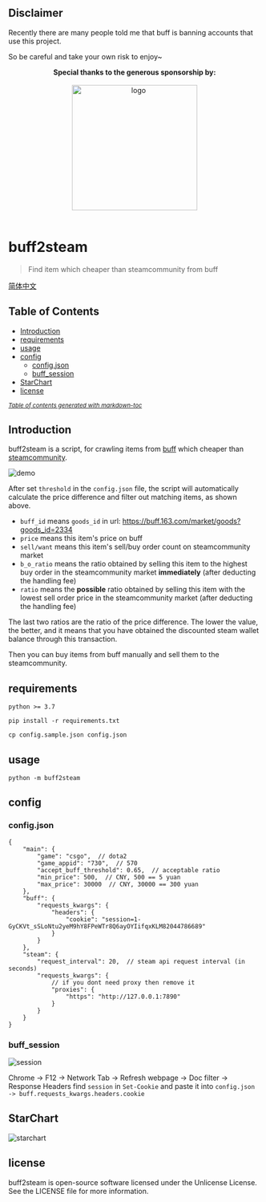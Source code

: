 ## Disclaimer

Recently there are many people told me that buff is banning accounts that use this project.

So be careful and take your own risk to enjoy~

<p align="center">
  <b>Special thanks to the generous sponsorship by:</b>
  <br><br>
  <a target="_blank" href="https://www.jetbrains.com/?from=buff2steam">
    <img src="https://camo.githubusercontent.com/bf70170ad535c1272fa96b10a21325bb42d46a88/68747470733a2f2f692e6c6f6c692e6e65742f323031382f30332f32312f356162323233623735636466612e706e67" width=250 alt="logo">
  </a>
  <br><br>
</p>


# buff2steam

> Find item which cheaper than steamcommunity from buff

[简体中文](.github/README-zh-CN.md)

## Table of Contents

- [Introduction](#introduction)
- [requirements](#requirements)
- [usage](#usage)
- [config](#config)
  * [config.json](#configjson)
  * [buff_session](#buff_session)
- [StarChart](#starchart)
- [license](#license)

<small><i><a href='http://ecotrust-canada.github.io/markdown-toc/'>Table of contents generated with markdown-toc</a></i></small>

## Introduction

buff2steam is a script, for crawling items from [buff](https://buff.163.com/) which cheaper than [steamcommunity](https://steamcommunity.com/market/).

![demo](https://user-images.githubusercontent.com/5501843/111403234-9ccaf680-8707-11eb-8f92-6d942e38acf4.png)

After set `threshold` in the `config.json` file, the script will automatically calculate the price difference and filter out matching items, as shown above.

 - `buff_id` means `goods_id` in url: https://buff.163.com/market/goods?goods_id=2334
 - `price` means this item's price on buff
 - `sell/want` means this item's sell/buy order count on steamcommunity market
 - `b_o_ratio` means the ratio obtained by selling this item to the highest buy order in the steamcommunity market **immediately** (after deducting the handling fee)
 - `ratio` means the  **possible** ratio obtained by selling this item with the lowest sell order price in the steamcommunity market (after deducting the handling fee)

The last two ratios are the ratio of the price difference. The lower the value, the better, and it means that you have obtained the discounted steam wallet balance through this transaction. 

Then you can buy items from buff manually and sell them to the steamcommunity.

## requirements

`python >= 3.7`

`pip install -r requirements.txt`

`cp config.sample.json config.json`

## usage

`python -m buff2steam`

## config

### config.json

```json5
{
    "main": {
        "game": "csgo",  // dota2
        "game_appid": "730",  // 570
        "accept_buff_threshold": 0.65,  // acceptable ratio
        "min_price": 500,  // CNY, 500 == 5 yuan
        "max_price": 30000  // CNY, 30000 == 300 yuan
    },
    "buff": {
        "requests_kwargs": {
            "headers": {
                "cookie": "session=1-GyCKVt_sSLoNtu2yeM9hY8FPeWTr8Q6ayOYIifqxKLM82044786689"
            }
        }
    },
    "steam": {
        "request_interval": 20,  // steam api request interval (in seconds)
        "requests_kwargs": {
            // if you dont need proxy then remove it
            "proxies": {
                "https": "http://127.0.0.1:7890"
            }
        }
    }
}
```

### buff_session

![session](https://user-images.githubusercontent.com/5501843/75434392-6ac7e480-598c-11ea-85d4-108ac2972cc1.png)

Chrome -> F12 -> Network Tab -> Refresh webpage -> Doc filter -> Response Headers
find `session` in `Set-Cookie` and paste it into `config.json -> buff.requests_kwargs.headers.cookie`

## StarChart

![starchart](https://starchart.cc/hldh214/buff2steam.svg)

## license

buff2steam is open-source software licensed under the Unlicense License. See the LICENSE file for more information.
